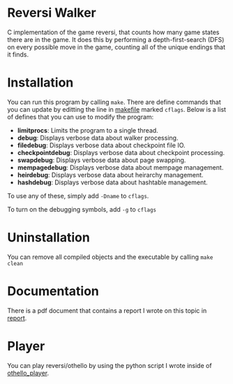 # Reversi Walker
C implementation of the game reversi, that counts how many game states there are in the game. It does this by performing a depth-first-search (DFS) on every possible move in the game, counting all of the unique endings that it finds.

# Installation
You can run this program by calling `make`. There are define commands that you can update by editting the line in [makefile](./makefile) marked `cflags`. Below is a list of defines that you can use to modify the program:

- **limitprocs**: Limits the program to a single thread.
- **debug**: Displays verbose data about walker processing.
- **filedebug**: Displays verbose data about checkpoint file IO.
- **checkpointdebug**: Displays verbose data about checkpoint processing.
- **swapdebug**: Displays verbose data about page swapping.
- **mempagedebug**: Displays verbose data about mempage management.
- **heirdebug**: Displays verbose data about heirarchy management.
- **hashdebug**: Displays verbose data about hashtable management.

To use any of these, simply add `-Dname` to `cflags`.

To turn on the debugging symbols, add `-g` to `cflags`

# Uninstallation
You can remove all compiled objects and the executable by calling `make clean`

# Documentation
There is a pdf document that contains a report I wrote on this topic in [report](./report).

# Player
You can play reversi/othello by using the python script I wrote inside of [othello_player](./othello_player).
